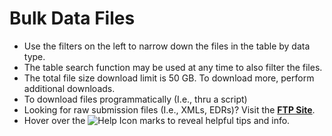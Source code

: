 # Bulk Data Files

- Use the filters on the left to narrow down the files in the table by data type.
- The table search function may be used at any time to also filter the files.
- The total file size download limit is 50 GB. To download more, perform additional downloads.
- To download files programmatically (I.e., thru a script)
- Looking for raw submission files (I.e., XMLs, EDRs)? Visit the **[FTP Site](https://gaftp.epa.gov/DMDnLoad/ "Link")**.
- Hover over the ![Help Icon](https://api.epa.gov/easey/dev/content-mgmt/images/epa-help.svg) marks to reveal helpful tips and info.
